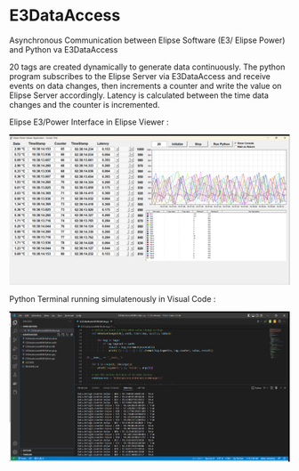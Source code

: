 # E3DataAccess
Asynchronous Communication between Elipse Software (E3/ Elipse Power) and Python va E3DataAccess

20 tags are created dynamically to generate data continuously.
The python program subscribes to the Elipse Server via E3DataAccess and receive events on data changes, then increments a counter and write the value on Elipse Server accordingly. Latency is calculated between the time data changes and the counter is incremented.

Elipse E3/Power Interface in Elipse Viewer :

<img src="ElipseViewerInterface.png" class="img-responsive" alt=""> </div>

Python Terminal running simulatenously in Visual Code :

<img src="PythonTerminal.png" class="img-responsive" alt=""> </div>
